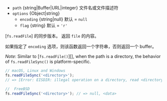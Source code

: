 <!-- YAML
added: v0.1.8
changes:
  - version: v7.6.0
    pr-url: https://github.com/nodejs/node/pull/10739
    description: The `path` parameter can be a WHATWG `URL` object using `file:`
                 protocol. Support is currently still *experimental*.
  - version: v5.0.0
    pr-url: https://github.com/nodejs/node/pull/3163
    description: The `file` parameter can be a file descriptor now.
-->

* `path` {string|Buffer|URL|integer} 文件名或文件描述符
* `options` {Object|string}
  * `encoding` {string|null} 默认 = `null`
  * `flag` {string} 默认 = `'r'`

[`fs.readFile`] 的同步版本。
返回 `file` 的内容。

如果指定了 `encoding` 选项，则该函数返回一个字符串，否则返回一个 buffer。

*Note*: Similar to [`fs.readFile()`][], when the path is a directory, the
behavior of `fs.readFileSync()` is platform-specific.

```js
// macOS, Linux and Windows
fs.readFileSync('<directory>');
// => [Error: EISDIR: illegal operation on a directory, read <directory>]

//  FreeBSD
fs.readFileSync('<directory>'); // => null, <data>
```

